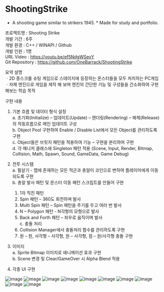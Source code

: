 # ShootingStrike
* A shooting game similar to strikers 1945. * Made for study and portfolio.

프로젝트명 : Shooting Strike  
개발 기간 : 6주  
개발 환경 : C++ / WINAPI / Github  
개발 인원 : 1명  
URL	Video : https://youtu.be/ef5NdgWSevY  
Git Repository :  https://github.com/OneBarrack/ShootingStrike

요약 설명  
ㆍ2D 종스크롤 슈팅 게임으로 스테이지에 등장하는 몬스터들을 모두 처치하는 PC게임  
ㆍ자체 엔진으로 게임을 제작 해 보며 엔진의 간단한 기능 및 구성들을 간소화하여 구현 해보는 학습 목적  

구현 내용  
1) 기본 흐름 및 데이터 형식 설정  
   a. 초기화(Initialize) – 업데이트(Update) – 렌더링(Rendering) – 해제(Release) 의 작동흐름으로 메인 업데이트 구성  
   b. Object Pool 구현하여 Enable / Disable List에서 모든 Object를 관리하도록 구현  
   c. Object들은 브릿지 패턴을 적용하여 기능 – 구현을 분리하여 구현  
   d. 각 매니저 클래스에 Singleton 패턴 적용 (Scene, Input, Render, Bitmap, Collision, Math, Spawn, Sound, GameData, Game Debug)  

2) 전투 시스템  
   a. 필살기 - 맵에 존재하는 모든 적군과 총알이 코인으로 변하여 플레이어에게 이동되도록 구현  
   b. 총알 발사 패턴 및 몬스터 이동 패턴 스크립트를 만들어 구현  
      1. 1자 직진 패턴  
      2. Spin 패턴 – 360도 회전하며 발사  
      3. Multi Spin 패턴 – Spin 패턴을 주기를 두고 여러 번 발사  
      4. N – Polygon 패턴 - N각형의 모형으로 발사  
      5. Back and Forth 패턴 – 좌우로 움직이며 발사  
   c. 충돌 처리  
      1. Collision Manager에서 충돌처리 함수를 관리하도록 구현  
      2. 원 – 원, 사각형 – 사각형, 원 – 사각형, 점 – 원/사각형 충돌 구현  
  
3) 이미지  
    a. Sprite Bitmap 이미지로 애니메이션 효과 구현  
    b. Scene 변경 및 Clear/GameOver 시 Alpha Blend 적용  
    
4) 각종 UI 구현

![image](https://user-images.githubusercontent.com/62101267/141670926-79cd3d8c-4f65-4f73-9477-96f818937f99.png) ![image](https://user-images.githubusercontent.com/62101267/141670934-2c1a188a-a77a-4000-ad00-f5297cbb52bb.png) ![image](https://user-images.githubusercontent.com/62101267/141670939-ff1047e1-258d-43cb-a78d-1e70fd9cbbb6.png) ![image](https://user-images.githubusercontent.com/62101267/141670940-92d57606-16be-4dc5-b7cb-695d82b5ff1c.png) ![image](https://user-images.githubusercontent.com/62101267/141670942-71511633-8829-4fea-addd-024b01e4694a.png) ![image](https://user-images.githubusercontent.com/62101267/141670943-77245071-bc91-4390-bbd3-31340819f1e0.png) ![image](https://user-images.githubusercontent.com/62101267/141670949-c3663f2f-97e0-4839-a03b-a4e8aca03043.png) ![image](https://user-images.githubusercontent.com/62101267/141670952-7aa25a5c-891e-4be4-85e0-dde78642d022.png) ![image](https://user-images.githubusercontent.com/62101267/141670954-4f67c456-31fe-49ed-b61f-93ac1b198487.png) ![image](https://user-images.githubusercontent.com/62101267/141670955-c040a1fa-692b-48e2-a3e9-861396325ceb.png)










